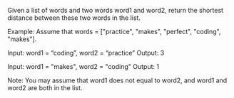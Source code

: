 Given a list of words and two words word1 and word2, return the shortest distance between these two words in the list.

Example:
Assume that words = [&quot;practice&quot;, &quot;makes&quot;, &quot;perfect&quot;, &quot;coding&quot;, &quot;makes&quot;].


Input: word1 = &ldquo;coding&rdquo;, word2 = &ldquo;practice&rdquo;
Output: 3



Input: word1 = &quot;makes&quot;, word2 = &quot;coding&quot;
Output: 1


Note:
You may assume that word1 does not equal to word2, and word1 and word2 are both in the list.
